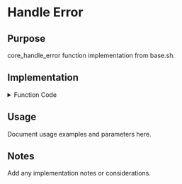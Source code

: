 # Handle Error

## Purpose

core_handle_error function implementation from base.sh.

## Implementation

<details>
<summary>Function Code</summary>

```bash
core_handle_error() {
local error_msg="$1"
    local timestamp=$(core_get_timestamp)
    $CMD_PRINTF "[ERROR] [%s] %s\n" "$timestamp" "$error_msg" >&2
    
    if [ "$LOG_ENABLED" = true ]; then
        core_log_output "$error_msg" "error" false
    fi
    
    return 1
}
```

</details>

## Usage

Document usage examples and parameters here.

## Notes

Add any implementation notes or considerations.
